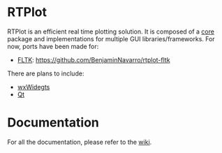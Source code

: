 # RTPlot
RTPlot is an efficient real time plotting solution. It is composed of a [core](https://github.com/BenjaminNavarro/rtplot-core) package and implementations for multiple GUI libraries/frameworks. For now, ports have been made for:
* [FLTK](http://www.fltk.org): https://github.com/BenjaminNavarro/rtplot-fltk

There are plans to include:
* [wxWidegts](https://www.wxwidgets.org)
* [Qt](https://www.qt.io)

# Documentation
For all the documentation, please refer to the [wiki](https://github.com/BenjaminNavarro/rtplot/wiki).
